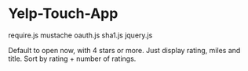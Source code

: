 Yelp-Touch-App
==============

require.js
mustache
oauth.js
sha1.js
jquery.js

Default to open now, with 4 stars or more. Just display rating, miles and title. Sort by rating + number of ratings.
